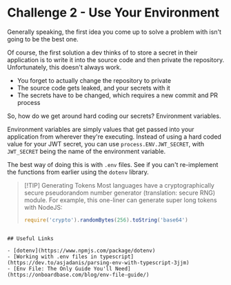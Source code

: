 # Challenge 2 - Use Your Environment

Generally speaking, the first idea you come up to solve a problem with isn't going to be the best one.

Of course, the first solution a dev thinks of to store a secret in their application is to write it into the source code and then private the repository.
Unfortunately, this doesn't always work.

- You forget to actually change the repository to private
- The source code gets leaked, and your secrets with it
- The secrets have to be changed, which requires a new commit and PR process

So, how do we get around hard coding our secrets? Environment variables.

Environment variables are simply values that get passed into your application from wherever they're executing. Instead of using a hard coded value for your JWT secret,
you can use `process.ENV.JWT_SECRET`, with `JWT_SECRET` being the name of the environment variable.

The best way of doing this is with `.env` files. See if you can't re-implement the functions from earlier using the `dotenv` library.

> [!TIP] Generating Tokens
> Most languages have a cryptographically secure pseudorandom number generator (translation: secure RNG) module.
> For example, this one-liner can generate super long tokens with NodeJS:
> ```javascript
> require('crypto').randomBytes(256).toString('base64')
```

## Useful Links

- [dotenv](https://www.npmjs.com/package/dotenv)
- [Working with .env files in typescript](https://dev.to/asjadanis/parsing-env-with-typescript-3jjm)
- [Env File: The Only Guide You'll Need](https://onboardbase.com/blog/env-file-guide/)
